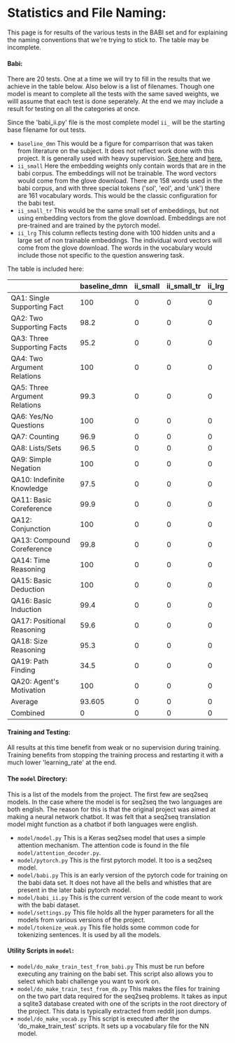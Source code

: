 # Statistics and File Naming:

This page is for results of the various tests in the BABI set and for explaining the naming conventions that we're trying to stick to. The  table may be incomplete.

#### Babi:
There are 20 tests. One at a time we will try to fill in the results that we achieve in the table below. Also below is a list of filenames. Though one model is meant to complete all the tests with the same saved weights, we willl assume that each test is done seperately. At the end we may include a result for testing on all the categories at once.

Since the 'babi_ii.py' file is the most complete model `ii_` will be the starting base filename for out tests.

* `baseline_dmn` This would be a figure for comparrison that was taken from literature on the subject. It does not reflect work done with this project. It is generally used with heavy supervision. [See here](https://arxiv.org/pdf/1506.07285.pdf) and [here.](https://yerevann.github.io/2016/02/05/implementing-dynamic-memory-networks/#initial-experiments)
* `ii_small` Here the embedding weights only contain words that are in the babi corpus. The embeddings will not be trainable. The word vectors would come from the glove download. There are 158 words used in the babi corpus, and with three special tokens ('sol', 'eol', and 'unk') there are 161 vocabulary words. This would be the classic configuration for the babi test.
* `ii_small_tr` This would be the same small set of embeddings, but not using embedding vectors from the glove download. Embeddings are not pre-trained and are trained by the pytorch model.
* `ii_lrg` This column reflects testing done with 100 hidden units and a large set of non trainable embeddings. The individual word vectors will come from the glove download. The words in the vocabulary would include those not specific to the question answering task.

The table is included here:

 |   | baseline_dmn | ii_small | ii_small_tr | ii_lrg |
|-|-|-|-|-|
 | QA1: Single Supporting Fact | 100 | 0 | 0 | 0 |
 | QA2: Two Supporting Facts | 98.2 | 0 | 0 | 0 |
 | QA3: Three Supporting Facts | 95.2 | 0 | 0 | 0 |
 | QA4: Two Argument Relations | 100 | 0 | 0 | 0 |
 | QA5: Three Argument Relations | 99.3 | 0 | 0 | 0 |
 | QA6: Yes/No Questions | 100 | 0 | 0 | 0 |
 | QA7: Counting | 96.9 | 0 | 0 | 0 |
 | QA8: Lists/Sets | 96.5 | 0 | 0 | 0 |
 | QA9: Simple Negation | 100 | 0 | 0 | 0 |
 | QA10: Indefinite Knowledge | 97.5 | 0 | 0 | 0 |
 | QA11: Basic Coreference | 99.9 | 0 | 0 | 0 |
 | QA12: Conjunction | 100 | 0 | 0 | 0 |
 | QA13: Compound Coreference | 99.8 | 0 | 0 | 0 |
 | QA14: Time Reasoning | 100 | 0 | 0 | 0 |
 | QA15: Basic Deduction | 100 | 0 | 0 | 0 |
 | QA16: Basic Induction | 99.4 | 0 | 0 | 0 |
 | QA17: Positional Reasoning | 59.6 | 0 | 0 | 0 |
 | QA18: Size Reasoning | 95.3 | 0 | 0 | 0 |
 | QA19: Path Finding | 34.5 | 0 | 0 | 0|
 | QA20: Agent's Motivation | 100 | 0 | 0 | 0 |
 | Average | 93.605 | 0 | 0 | 0 |
 | Combined | 0 | 0 | 0 | 0 |

#### Training and Testing:
All results at this time benefit from weak or no supervision during training.
Training benefits from stopping the training process and restarting it with a much lower 'learning_rate' at the end.

#### The `model` Directory:

This is a list of the models from the project. The first few are seq2seq models. In the case where the model is for seq2seq the two languages are both english. The reason for this is that the original project was aimed at making a neural network chatbot.
It was felt that a seq2seq translation model might function as a chatbot if both languages were english.
* `model/model.py` This is a Keras seq2seq model that uses a simple attention mechanism. The attention code is found in the file `model/attention_decoder.py`.
* `model/pytorch.py` This is the first pytorch model. It too is a seq2seq model. 
* `model/babi.py` This is an early version of the pytorch code for training on the babi data set. It does not have all the bells and whistles that are present in the later babi pytorch model.
* `model/babi_ii.py` This is the current version of the code meant to work with the babi dataset.
* `model/settings.py` This file holds all the hyper parameters for all the models from various versions of the project.
* `model/tokenize_weak.py` This file holds some common code for tokenizing sentences. It is used by all the models.

#### Utility Scripts in `model`:
* `model/do_make_train_test_from_babi.py` This must be run before executing any training on the babi set. This script also allows you to select which babi challenge you want to work on.
* `model/do_make_train_test_from_db.py` This makes the files for training on the two part data required for the seq2seq problems. It takes as input a sqlite3 database created with one of the scripts in the root directory of the project. This data is typically extracted from reddit json dumps.
* `model/do_make_vocab.py` This script is executed after the 'do_make_train_test' scripts. It sets up a vocabulary file for the NN model.
